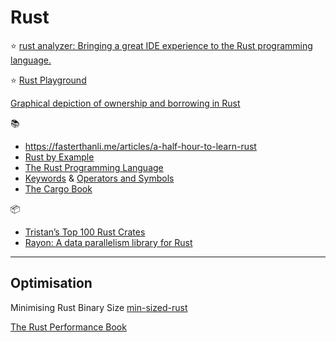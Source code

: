 # Rust

⭐️ [rust analyzer: Bringing a great IDE experience to the Rust programming language.](https://rust-analyzer.github.io/)

⭐️ [Rust Playground](https://play.rust-lang.org/)

[Graphical depiction of ownership and borrowing in Rust](https://rufflewind.com/2017-02-15/rust-move-copy-borrow)

📚
* https://fasterthanli.me/articles/a-half-hour-to-learn-rust
* [Rust by Example](https://doc.rust-lang.org/rust-by-example/index.html)
* [The Rust Programming Language](https://doc.rust-lang.org/book/title-page.html)
* [Keywords](https://doc.rust-lang.org/book/appendix-01-keywords.html) & [Operators and Symbols](https://doc.rust-lang.org/book/appendix-02-operators.html)
* [The Cargo Book](https://doc.rust-lang.org/cargo/index.html)

📦
* [Tristan’s Top 100 Rust Crates](http://thume.ca/crates/)
* [Rayon: A data parallelism library for Rust](https://github.com/rayon-rs/rayon)

---

## Optimisation

Minimising Rust Binary Size [min-sized-rust](https://github.com/johnthagen/min-sized-rust)

[The Rust Performance Book](https://nnethercote.github.io/perf-book/introduction.html)
